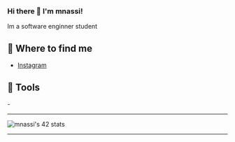 ### Hi there 👋 I'm mnassi!

Im a software enginner student

## 📑 Where to find me
- [Instagram](https://www.instagram.com/med_nassi20/)

## 🤖 Tools
<link rel="stylesheet" type='text/css' href="https://cdn.jsdelivr.net/gh/devicons/devicon@latest/devicon.min.css" />
- <i class="devicon-aftereffects-plain colored"></i>

***********************************************************************************************************
![mnassi's 42 stats](https://badge.mediaplus.ma/naruto/mnassi)
***********************************************************************************************************
